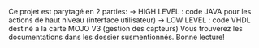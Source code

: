 Ce projet est parytagé en 2 parties:
	-> HIGH LEVEL : code JAVA pour les actions de haut niveau (interface utilisateur)
	-> LOW LEVEL : code VHDL destiné à la carte MOJO V3 (gestion des capteurs)
Vous trouverez les documentations dans les dossier susmentionnés.
Bonne lecture!
